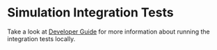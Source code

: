 # Simulation Integration Tests

Take a look at [Developer Guide](../../../docs/developer_guide.md) for more information
about running the integration tests locally.